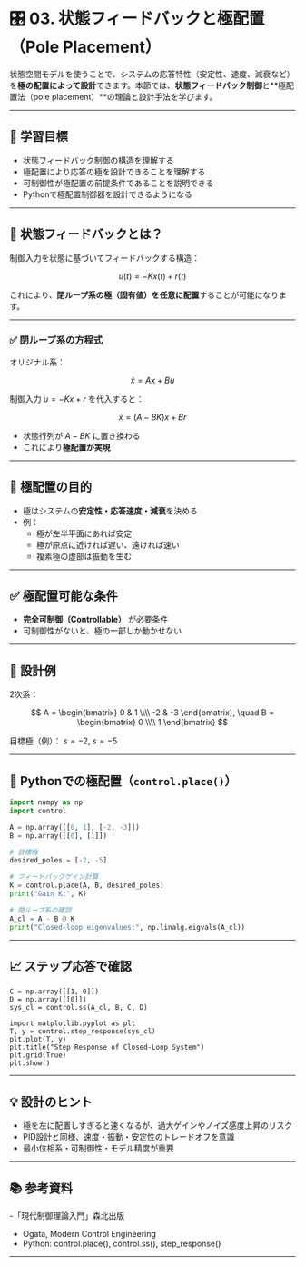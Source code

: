 # 🎛️ 03. 状態フィードバックと極配置（Pole Placement）

状態空間モデルを使うことで、システムの応答特性（安定性、速度、減衰など）を**極の配置によって設計**できます。本節では、**状態フィードバック制御**と**極配置法（pole placement）**の理論と設計手法を学びます。

---

## 🎯 学習目標

- 状態フィードバック制御の構造を理解する  
- 極配置により応答の極を設計できることを理解する  
- 可制御性が極配置の前提条件であることを説明できる  
- Pythonで極配置制御器を設計できるようになる

---

## 📐 状態フィードバックとは？

制御入力を状態に基づいてフィードバックする構造：

$$
u(t) = -K x(t) + r(t)
$$

これにより、**閉ループ系の極（固有値）を任意に配置**することが可能になります。

---

### ✅ 閉ループ系の方程式

オリジナル系：

$$
\dot{x} = A x + B u
$$

制御入力 $u = -Kx + r$ を代入すると：

$$
\dot{x} = (A - BK) x + Br
$$

- 状態行列が $A - BK$ に置き換わる
- これにより**極配置が実現**

---

## 🧠 極配置の目的

- 極はシステムの**安定性・応答速度・減衰**を決める  
- 例：
  - 極が左半平面にあれば安定
  - 極が原点に近ければ遅い、遠ければ速い
  - 複素極の虚部は振動を生む

---

## ✅ 極配置可能な条件

- **完全可制御（Controllable）** が必要条件  
- 可制御性がないと、極の一部しか動かせない

---

## 📘 設計例

2次系：

$$
A = \begin{bmatrix} 0 & 1 \\\\ -2 & -3 \end{bmatrix}, \quad
B = \begin{bmatrix} 0 \\\\ 1 \end{bmatrix}
$$

目標極（例）： $s = -2$, $s = -5$

---

## 🧪 Pythonでの極配置（`control.place()`）

```python
import numpy as np
import control

A = np.array([[0, 1], [-2, -3]])
B = np.array([[0], [1]])

# 目標極
desired_poles = [-2, -5]

# フィードバックゲイン計算
K = control.place(A, B, desired_poles)
print("Gain K:", K)

# 閉ループ系の確認
A_cl = A - B @ K
print("Closed-loop eigenvalues:", np.linalg.eigvals(A_cl))
```

---

## 📈 ステップ応答で確認
```
C = np.array([[1, 0]])
D = np.array([[0]])
sys_cl = control.ss(A_cl, B, C, D)

import matplotlib.pyplot as plt
T, y = control.step_response(sys_cl)
plt.plot(T, y)
plt.title("Step Response of Closed-Loop System")
plt.grid(True)
plt.show()
```

---

## 💡 設計のヒント
- 極を左に配置しすぎると速くなるが、過大ゲインやノイズ感度上昇のリスク
- PID設計と同様、速度・振動・安定性のトレードオフを意識
- 最小位相系・可制御性・モデル精度が重要

---

## 📚 参考資料
-「現代制御理論入門」森北出版
- Ogata, Modern Control Engineering
- Python: control.place(), control.ss(), step_response()

---


